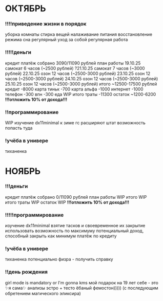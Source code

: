 # ОКТЯБРЬ
### !!!!приведение жизни в порядок
уборка комнаты
стирка вещей
налаживание питания
восстановление режима сна
регулярный уход за собой
регулярная работа
### !!!!!деньги
кредит платёж собрано 3090/11090 рублей
план работы
19.10.25 самокат 6 часов (~2500 рублей)
?21.10.25 самокат 7 часов (~3000 рублей)
22.10.25 озон 12 часов (~2500-3000 рублей)
23.10.25 озон 12 часов (~2500-3000 рублей)
24.10.25 озон 12 часов (~2500-3000 рублей)
25.10.25 озон 12 часов (~2500-3000 рублей)
итого ~12500-17500 рублей
кредит -8000
карта тиньк -700
карта альфа -1000
интернет -1000
телефон -300
впн -300
еда WIP
итого траты -11300
остаток ~1200-6200
**!!!отложить 10% от дохода!!!**
### !!программирование
WIP
изучение dx11minimal
к зиме гс расширяют штат
возможность попасть туда
### !учёба в универе
тиханенка
# НОЯБРЬ
### !!!деньги
кредит платёж собрано 0/11090 рублей
план работы WIP
итого WIP
итого траты WIP
остаток WIP
**!!!отложить 10% от дохода!!!**
### !!!!!программирование
изучение dx11minimal
взятие тасков и своевременное их закрытие
использовать возможность по максимуму
потенциальный доход, способный закрыть как минимум платёж по кредиту
### !учёба в универе
тиханенка
потенциально физра - получить справку

### !!день рождения
girl mode is mandatory or I'm gonna kms
мой подарок на 19 лет себе - это ✨я сама✨
анализы эстро + тесто
ёбаный фемостон))))) (с последующим обретением магического эликсира)
